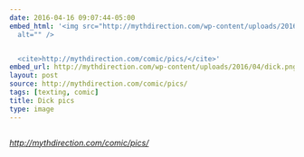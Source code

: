 ```yaml
---
date: 2016-04-16 09:07:44-05:00
embed_html: '<img src="http://mythdirection.com/wp-content/uploads/2016/04/dick.png"
  alt="" />


  <cite>http://mythdirection.com/comic/pics/</cite>'
embed_url: http://mythdirection.com/wp-content/uploads/2016/04/dick.png
layout: post
source: http://mythdirection.com/comic/pics/
tags: [texting, comic]
title: Dick pics
type: image
---
```

<img src="http://mythdirection.com/wp-content/uploads/2016/04/dick.png" alt="" />

<cite>http://mythdirection.com/comic/pics/</cite>

